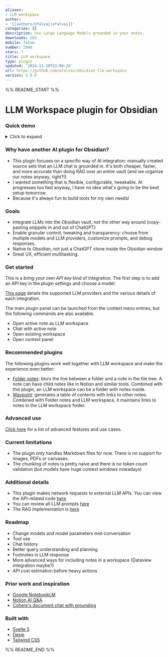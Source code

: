 ```yaml
---
aliases:
- LLM workspace
author:
- '[[authors/ofalvai|ofalvai]]'
categories: []
description: Use Large Language Models grounded in your notes.
downloads: 283
mobile: false
number: 2048
stars: 7
title: LLM workspace
type: plugin
updated: '2024-11-29T23:06:29'
url: https://github.com/ofalvai/obsidian-llm-workspace
version: 1.0.0
---
```


%% README_START %%

# LLM Workspace plugin for Obsidian

### Quick demo

<details>
<summary>Click to expand</summary>
Let's create a new LLM workspace. A workspace is just a regular note with links to other notes.

https://github.com/user-attachments/assets/3e5d7515-5d7c-47c8-bc98-9eafe43e2fa4

The workspace view opens side-by-side to the notes. Let's index all information in the workspace. Behind the scenes, this creates the typical [RAG](https://en.m.wikipedia.org/wiki/Retrieval-augmented_generation) setup by chunking documents and computing embeddings for them:

https://github.com/user-attachments/assets/8a3c73f6-5789-4573-83a3-b8f9a07ec02f

We can start a conversation right away, but it's also possible to generate exploratory questions:

https://github.com/user-attachments/assets/3b82909e-128e-4d1b-a180-dd01e0e241a7

A conversation is always grounded in the workspace sources and you can debug RAG pipeline:

https://github.com/user-attachments/assets/488f79b1-d928-4249-8a01-e79de9f5997a

You can also chat with a single note (without creating a workspace) and attach more context gradually:

https://github.com/user-attachments/assets/2f4c4e88-81a1-4cda-ae05-b88a0988bd8c

</details>

### Why have another AI plugin for Obsidian?
- This plugin focuses on a specific way of AI integration: manually created source sets that an LLM chat is grounded in. It's both cheaper, faster, and more accurate than doing RAG over an entire vault (and we organize our notes anyway, right?!).
- I wanted something that is flexible, configurable, tweakable. AI progresses too fast anyway, I have no idea what's going to be the best setup tomorrow.
- Because it's always fun to build tools for my own needs!

### Goals
- Integrate LLMs into the Obsidian vault, not the other way around (copy-pasting snippets in and out of ChatGPT)
- Enable granular control, tweaking and transparency: choose from multiple models and LLM providers, customize prompts, and debug responses.
- Native to Obsidian, not just a ChatGPT clone inside the Obsidian window
- Great UX, efficient multitasking.

### Get started

This is a _bring your own API key_ kind of integration. The first step is to add an API key in the plugin settings and choose a model.

[This page](./docs/LLM%20providers.md) details the supported LLM providers and the various details of each integration.

The main plugin panel can be launched from the context menu entries, but the following commands are also available:

- Open active note as LLM workspace
- Chat with active note
- Open existing workspace
- Open context panel

### Recommended plugins
The following plugins work well together with LLM workspace and make the experience even better:

- [Folder notes](https://github.com/LostPaul/obsidian-folder-notes): blurs the line between a folder and a note in the file tree. A note can have child notes like in Notion and similar tools. Combined with this plugin, an LLM workspace can be a folder with notes inside.
- [Waypoint](https://github.com/IdreesInc/Waypoint): generates a table of contents with links to other notes. Combined with Folder notes and LLM workspace, it maintains links to notes in the LLM workspace folder.

### Advanced use

[Click here](./docs/Advanced%20use.md) for a list of advanced features and use cases.


### Current limitations
- The plugin only handles Markdown files for now. There is no support for images, PDFs or canvases.
- The chunking of notes is pretty naive and there is no token count validation (but models have huge context windows nowadays)


### Additional details

- This plugin makes network requests to external LLM APIs. You can view the API-related code [here](https://github.com/ofalvai/obsidian-llm-workspace/tree/main/src/rag/llm)
- You can review all LLM prompts [here](https://github.com/ofalvai/obsidian-llm-workspace/blob/main/src/config/prompts.ts)
- The RAG implementation is [here](https://github.com/ofalvai/obsidian-llm-workspace/tree/main/src/rag)

### Roadmap
- Change models and model parameters mid-conversation
- Tool use
- Chat history
- Better query understanding and planning
- Footnotes in LLM response
- More advanced ways for including notes in a workspace (Dataview integration maybe?)
- API cost estimation before heavy actions



### Prior work and inspiration
- [Google NotebookLM](https://notebooklm.google.com/)
- [Notion AI Q&A](https://www.notion.so/product/ai)
- [Cohere's document chat with grounding](https://cohere.com/chat)

### Built with
- [Svelte 5](https://svelte.dev/)
- [Dexie](https://dexie.org/)
- [Tailwind CSS](https://tailwindcss.com/)


%% README_END %%